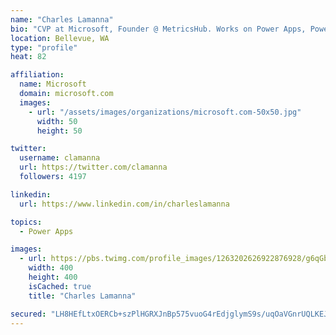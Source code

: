 ```yaml
---
name: "Charles Lamanna"
bio: "CVP at Microsoft, Founder @ MetricsHub. Works on Power Apps, Power Automate, Power Virtual Agent, Common Data Service and Dynamics 365."
location: Bellevue, WA
type: "profile"
heat: 82

affiliation:
  name: Microsoft
  domain: microsoft.com
  images:
    - url: "/assets/images/organizations/microsoft.com-50x50.jpg"
      width: 50
      height: 50

twitter:
  username: clamanna
  url: https://twitter.com/clamanna
  followers: 4197

linkedin:
  url: https://www.linkedin.com/in/charleslamanna

topics:
  - Power Apps

images:
  - url: https://pbs.twimg.com/profile_images/1263202626922876928/g6qGbHZ-_400x400.jpg
    width: 400
    height: 400
    isCached: true
    title: "Charles Lamanna"

secured: "LH8HEfLtxOERCb+szPlHGRXJnBp575vuoG4rEdjglymS9s/uqOaVGnrUQLKEJpQlKm/td99wROxACyvLTZvn7slkEkCrtQGjTqFC+2Yg1YZgS92VvdZe3oV4+WwDBPsJZ6URCilP9fXSR5zeB7x75NxnYUolQpmfzHO5aKOocIAgXgiOJ7LAdsygFYd4b+NlRKyMlwjx+DOsQIheHhNO6A79axDxnScqOKpKotiRnoFVY245JBXvFUOdP/s+fvHaKvwdMR2qSjcjtz99VKb49l0pI8xKZ4BfoIfZ5fEFH0JDtO/R+40RsCntxTfz5TXtGMkISNNwOeAH5sRRSoCv7/DDvRDHnxvnUM6b++q8OQPy8VN4bffLW0Oa9f1CO9yBSEOW8DVjrGaWSItEr2vwqGSFSrjKH1UjwVeCYjZPS5c=;jYc3MJ5fP/ggUwju0cT2jA=="
---
```


